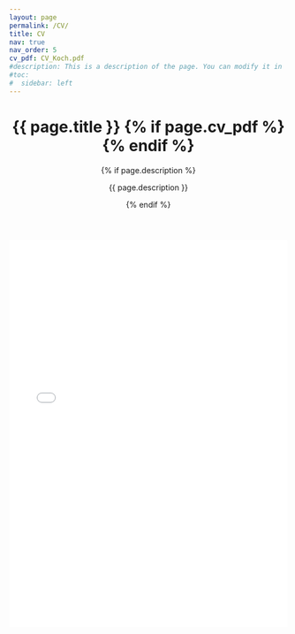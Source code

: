 ```yaml
---
layout: page
permalink: /CV/
title: CV
nav: true
nav_order: 5
cv_pdf: CV_Koch.pdf
#description: This is a description of the page. You can modify it in '_pages/cv.md'. You can also change or remove the top pdf download button.
#toc:
#  sidebar: left
---
```

<div class="post">
  <header class="post-header">
    <h1 class="post-title">
      {{ page.title }}
      {% if page.cv_pdf %}
        <a
          href="{{ page.cv_pdf | prepend: 'assets/pdf/' | relative_url }}"
          target="_blank"
          rel="noopener noreferrer"
          class="float-right"
          title="Download CV"
          download
        >
          <i class="fa-solid fa-file-pdf"></i>
        </a>
      {% endif %}
    </h1>
    {% if page.description %}
      <p class="post-description">{{ page.description }}</p>
    {% endif %}
  </header>
</div>

<iframe src="/assets/pdf/CV_Koch.pdf" width="100%" height="700" frameborder="no" border="0" marginwidth="0" marginheight="0"></iframe>
